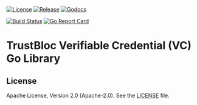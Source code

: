 [![License](https://img.shields.io/badge/License-Apache%202.0-blue.svg)](https://raw.githubusercontent.com/trustbloc/vc-go/main/LICENSE)
[![Release](https://img.shields.io/github/release/trustbloc/vc-go.svg?style=flat-square)](https://github.com/trustbloc/vc-go/releases/latest)
[![Godocs](https://img.shields.io/badge/godoc-reference-blue.svg)](https://godoc.org/github.com/trustbloc/vc-go)

[![Build Status](https://github.com/trustbloc/vc-go/actions/workflows/build.yml/badge.svg?branch=main)](https://github.com/trustbloc/vc-go/actions/workflows/build.yml)
[![Go Report Card](https://goreportcard.com/badge/github.com/trustbloc/vc-go)](https://goreportcard.com/report/github.com/trustbloc/vc-go)


# TrustBloc Verifiable Credential (VC) Go Library


## License
Apache License, Version 2.0 (Apache-2.0). See the [LICENSE](LICENSE) file.
